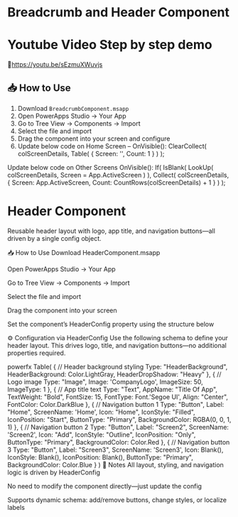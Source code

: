 # Breadcrumb and Header Component
# Youtube Video Step by step demo
🔗https://youtu.be/sEzmuXWuvjs

## 📥 How to Use
1. Download `BreadcrumbComponent.msapp`
2. Open PowerApps Studio → Your App
3. Go to Tree View → Components → Import
4. Select the file and import
5. Drag the component into your screen and configure
6. Update below code on Home Screen – OnVisible(): 
ClearCollect(
    colScreenDetails,
    Table(
        {
            Screen: '<Your home scree name>',
            Count: 1
        }
    )
);

Update below code on Other Screens OnVisible():
If(
    IsBlank(
        LookUp(
            colScreenDetails,
            Screen = App.ActiveScreen
        )
    ),
    Collect(
        colScreenDetails,
        {
            Screen: App.ActiveScreen,
            Count: CountRows(colScreenDetails) + 1
        }
    )
);

# Header Component
Reusable header layout with logo, app title, and navigation buttons—all driven by a single config object.

📥 How to Use
Download HeaderComponent.msapp

Open PowerApps Studio → Your App

Go to Tree View → Components → Import

Select the file and import

Drag the component into your screen

Set the component’s HeaderConfig property using the structure below

⚙️ Configuration via HeaderConfig
Use the following schema to define your header layout. This drives logo, title, and navigation buttons—no additional properties required.

powerfx
Table(
    {
        // Header background styling
        Type: "HeaderBackground",
        HeaderBackground: Color.LightGray,
        HeaderDropShadow: "Heavy"
    },
    {
        // Logo image
        Type: "Image",
        Image: 'CompanyLogo',
        ImageSize: 50,
        ImageType: 1
    },
    {
        // App title text
        Type: "Text",
        AppName: "Title Of App",
        TextWeight: "Bold",
        FontSize: 15,
        FontType: Font.'Segoe UI',
        Align: "Center",
        FontColor: Color.DarkBlue
    },
    {
        // Navigation button 1
        Type: "Button",
        Label: "Home",
        ScreenName: 'Home',
        Icon: "Home",
        IconStyle: "Filled",
        IconPosition: "Start",
        ButtonType: "Primary",
        BackgroundColor: RGBA(0, 0, 1, 1)
    },
    {
        // Navigation button 2
        Type: "Button",
        Label: "Screen2",
        ScreenName: 'Screen2',
        Icon: "Add",
        IconStyle: "Outline",
        IconPosition: "Only",
        ButtonType: "Primary",
        BackgroundColor: Color.Red
    },
    {
        // Navigation button 3
        Type: "Button",
        Label: "Screen3",
        ScreenName: 'Screen3',
        Icon: Blank(),
        IconStyle: Blank(),
        IconPosition: Blank(),
        ButtonType: "Primary",
        BackgroundColor: Color.Blue
    }
)
🧭 Notes
All layout, styling, and navigation logic is driven by HeaderConfig

No need to modify the component directly—just update the config

Supports dynamic schema: add/remove buttons, change styles, or localize labels

